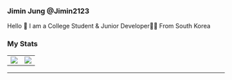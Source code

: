 ### Jimin Jung @Jimin2123

Hello 👋 I am a College Student & Junior Developer🧑‍💻 From South Korea

### My Stats

<table>
  <tr>
    <td>
      <img src="https://grs.quantumly.dev/api/?username=jimin2123&show_icons=true&title_color=4F8CC9&text_color=9f9f9f&bg_color=00000000&hide_border=true&icon_color=4F8CC9&hide_title=true&count_private=true" />
    </td>
    <td>
      <img src="https://github-readme-stats.vercel.app/api/wakatime?username=Dev_jimin&layout=compact&title_color=4F8CC9&text_color=9f9f9f&bg_color=00000000&hide_border=true&icon_color=4F8CC9&custom_title=Weekly Development" />
    </td>
  </tr>
</table>

<hr/>

<div align="center">
